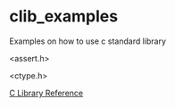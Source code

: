 clib_examples
=============

Examples on how to use c standard library


<assert.h>


<ctype.h>


[C Library Reference](http://www.cplusplus.com/reference/clibrary/)
